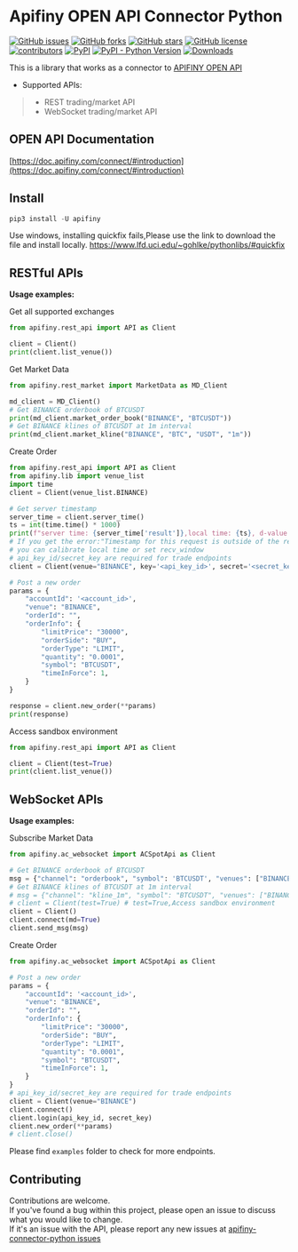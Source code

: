 # Apifiny OPEN API Connector Python
[![GitHub issues](https://img.shields.io/github/issues/Apifiny-IO/apifiny-connector-python)](https://github.com/Apifiny-IO/apifiny-connector-python/issues)
[![GitHub forks](https://img.shields.io/github/forks/Apifiny-IO/apifiny-connector-python)](https://github.com/Apifiny-IO/apifiny-connector-python/network)
[![GitHub stars](https://img.shields.io/github/stars/Apifiny-IO/apifiny-connector-python)](https://github.com/Apifiny-IO/apifiny-connector-python/stargazers)
[![GitHub license](https://img.shields.io/github/license/Apifiny-IO/apifiny-connector-python)](https://github.com/Apifiny-IO/apifiny-connector-python/blob/main/LICENSE)
[![contributors](https://img.shields.io/github/contributors/Apifiny-IO/apifiny-connector-python)](https://github.com/Apifiny-IO/apifiny-connector-python/graphs/contributors)
[![PyPI](https://img.shields.io/pypi/v/apifiny)](https://pypi.org/project/apifiny/)
[![PyPI - Python Version](https://img.shields.io/pypi/pyversions/apifiny)](https://pypi.org/project/apifiny/)
[![Downloads](https://pepy.tech/badge/apifiny/month)](https://pepy.tech/project/apifiny)

This is a library that works as a connector to [APIFINY OPEN API](https://github.com/Apifiny-IO/apifiny-connector-python)

- Supported APIs:
>- REST trading/market API
>- WebSocket trading/market API


## OPEN API Documentation

[https://doc.apifiny.com/connect/#introduction](https://doc.apifiny.com/connect/#introduction)


## Install
```python
pip3 install -U apifiny
```
Use windows, installing quickfix fails,Please use the link to download the file and install locally.
https://www.lfd.uci.edu/~gohlke/pythonlibs/#quickfix

## RESTful APIs
**Usage examples:**

Get all supported exchanges
```python
from apifiny.rest_api import API as Client

client = Client()
print(client.list_venue())
```
Get Market Data
```python
from apifiny.rest_market import MarketData as MD_Client

md_client = MD_Client()
# Get BINANCE orderbook of BTCUSDT
print(md_client.market_order_book("BINANCE", "BTCUSDT"))
# Get BINANCE klines of BTCUSDT at 1m interval
print(md_client.market_kline("BINANCE", "BTC", "USDT", "1m"))
```
Create Order
```python
from apifiny.rest_api import API as Client
from apifiny.lib import venue_list
import time
client = Client(venue_list.BINANCE)

# Get server timestamp
server_time = client.server_time()
ts = int(time.time() * 1000)
print(f"server time: {server_time['result']},local time: {ts}, d-value is: {server_time['result'] - ts}")
# If you get the error:"Timestamp for this request is outside of the recvWindow", 
# you can calibrate local time or set recv_window
# api_key_id/secret_key are required for trade endpoints
client = Client(venue="BINANCE", key='<api_key_id>', secret='<secret_key>', recv_window=10000)

# Post a new order
params = {
    "accountId": '<account_id>',
    "venue": "BINANCE",
    "orderId": "",
    "orderInfo": {
        "limitPrice": "30000",
        "orderSide": "BUY",
        "orderType": "LIMIT",
        "quantity": "0.0001",
        "symbol": "BTCUSDT",
        "timeInForce": 1,
    }
}

response = client.new_order(**params)
print(response)
```
Access sandbox environment
```python
from apifiny.rest_api import API as Client

client = Client(test=True)
print(client.list_venue())
```

## WebSocket APIs

**Usage examples:**

Subscribe Market Data
```python
from apifiny.ac_websocket import ACSpotApi as Client

# Get BINANCE orderbook of BTCUSDT
msg = {"channel": "orderbook", "symbol": 'BTCUSDT', "venues": ["BINANCE"], "action": "sub"}
# Get BINANCE klines of BTCUSDT at 1m interval
# msg = {"channel": "kline_1m", "symbol": "BTCUSDT", "venues": ["BINANCE"], "action": "sub"}
# client = Client(test=True) # test=True,Access sandbox environment
client = Client()
client.connect(md=True)
client.send_msg(msg)
```
Create Order
```python
from apifiny.ac_websocket import ACSpotApi as Client

# Post a new order
params = {
    "accountId": '<account_id>',
    "venue": "BINANCE",
    "orderId": "",
    "orderInfo": {
        "limitPrice": "30000",
        "orderSide": "BUY",
        "orderType": "LIMIT",
        "quantity": "0.0001",
        "symbol": "BTCUSDT",
        "timeInForce": 1,
    }
}
# api_key_id/secret_key are required for trade endpoints
client = Client(venue="BINANCE")
client.connect()
client.login(api_key_id, secret_key)
client.new_order(**params)
# client.close()
```

Please find `examples` folder to check for more endpoints.


## Contributing

Contributions are welcome.<br/>
If you've found a bug within this project, please open an issue to discuss what you would like to change.<br/>
If it's an issue with the API, please report any new issues at [apifiny-connector-python issues](https://github.com/Apifiny-IO/apifiny-connector-python/issues)